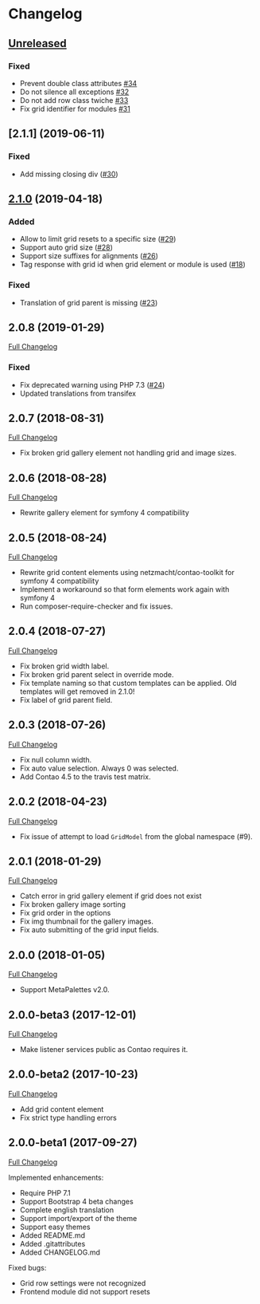 
Changelog
=========

[Unreleased]
------------

### Fixed

 - Prevent double class attributes [#34](https://github.com/contao-bootstrap/grid/issues/34)
 - Do not silence all exceptions [#32](https://github.com/contao-bootstrap/grid/issues/32)
 - Do not add row class twiche [#33](https://github.com/contao-bootstrap/grid/issues/33)
 - Fix grid identifier for modules [#31](https://github.com/contao-bootstrap/grid/issues/31)

[2.1.1] (2019-06-11)
--------------------

### Fixed

 - Add missing closing div ([#30](https://github.com/contao-bootstrap/grid/issues/30))

[2.1.0] (2019-04-18)
--------------------

### Added

 - Allow to limit grid resets to a specific size ([#29](https://github.com/contao-bootstrap/grid/pull/29))
 - Support auto grid size ([#28](https://github.com/contao-bootstrap/grid/pull/28))
 - Support size suffixes for alignments ([#26](https://github.com/contao-bootstrap/grid/pull/26))
 - Tag response with grid id when grid element or module is used ([#18](https://github.com/contao-bootstrap/grid/issues/18))
 
### Fixed

 - Translation of grid parent is missing ([#23](https://github.com/contao-bootstrap/grid/issues/23))

2.0.8 (2019-01-29)
------------------

[Full Changelog](https://github.com/contao-bootstrap/grid/compare/2.0.7...2.0.8)

### Fixed

 - Fix deprecated warning using PHP 7.3 ([#24](https://github.com/contao-bootstrap/grid/issues/24))
 - Updated translations from transifex

2.0.7 (2018-08-31)
------------------

[Full Changelog](https://github.com/contao-bootstrap/grid/compare/2.0.6...2.0.7)

 - Fix broken grid gallery element not handling grid and image sizes.

2.0.6 (2018-08-28)
------------------

[Full Changelog](https://github.com/contao-bootstrap/grid/compare/2.0.5...2.0.6)

 - Rewrite gallery element for symfony 4 compatibility

2.0.5 (2018-08-24)
------------------

[Full Changelog](https://github.com/contao-bootstrap/grid/compare/2.0.4...2.0.5)

 - Rewrite grid content elements using netzmacht/contao-toolkit for symfony 4 compatibility
 - Implement a workaround so that form elements work again with symfony 4
 - Run composer-require-checker and fix issues.

2.0.4 (2018-07-27)
------------------

[Full Changelog](https://github.com/contao-bootstrap/grid/compare/2.0.3...hotfix/2.0.4)

 - Fix broken grid width label.
 - Fix broken grid parent select in override mode.
 - Fix template naming so that custom templates can be applied. Old templates will get removed in 2.1.0!
 - Fix label of grid parent field.

2.0.3 (2018-07-26)
------------------

[Full Changelog](https://github.com/contao-bootstrap/grid/compare/2.0.2...2.0.3)

 - Fix null column width.
 - Fix auto value selection. Always 0 was selected.
 - Add Contao 4.5 to the travis test matrix.

2.0.2 (2018-04-23)
------------------

[Full Changelog](https://github.com/contao-bootstrap/grid/compare/2.0.1...2.0.2)

 - Fix issue of attempt to load `GridModel` from the global namespace (#9).

2.0.1 (2018-01-29)
------------------

[Full Changelog](https://github.com/contao-bootstrap/grid/compare/2.0.0...2.0.1)

 - Catch error in grid gallery element if grid does not exist
 - Fix broken gallery image sorting
 - Fix grid order in the options
 - Fix img thumbnail for the gallery images.
 - Fix auto submitting of the grid input fields.

2.0.0 (2018-01-05)
------------------

[Full Changelog](https://github.com/contao-bootstrap/grid/compare/2.0.0-beta3...2.0.0)

 - Support MetaPalettes v2.0.
 
2.0.0-beta3 (2017-12-01)
------------------------

[Full Changelog](https://github.com/contao-bootstrap/grid/compare/2.0.0-beta2...2.0.0-beta3)

 - Make listener services public as Contao requires it.

2.0.0-beta2 (2017-10-23)
------------------------

[Full Changelog](https://github.com/contao-bootstrap/grid/compare/2.0.0-beta1...2.0.0-beta2)

 - Add grid content element
 - Fix strict type handling errors


2.0.0-beta1 (2017-09-27)
------------------------

[Full Changelog](https://github.com/contao-bootstrap/grid/compare/2.0.0-alpha1...2.0.0-beta1)

Implemented enhancements:

 - Require PHP 7.1
 - Support Bootstrap 4 beta changes
 - Complete english translation
 - Support import/export of the theme
 - Support easy themes
 - Added README.md
 - Added .gitattributes
 - Added CHANGELOG.md

Fixed bugs:

 - Grid row settings were not recognized
 - Frontend module did not support resets


[Unreleased]: https://github.com/contao-bootstrap/grid/compare/master...develop
[2.1.0]: https://github.com/contao-bootstrap/grid/compare/2.0.8...2.1.0
